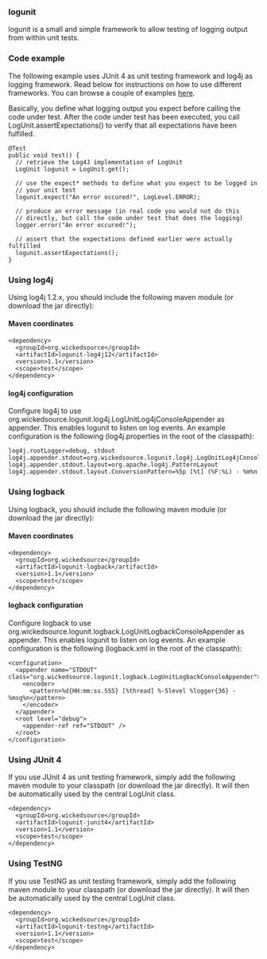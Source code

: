 ### logunit

logunit is a small and simple framework to allow testing of logging output 
from within unit tests. 

### Code example
The following example uses JUnit 4 as unit testing framework and log4j as logging framework. Read below for instructions on how to use different frameworks. You can browse a couple of examples [here](https://github.com/thombergs/logunit/tree/master/logunit-examples/src/test/java/org/wickedsource/logunit/showcase).

Basically, you define what logging output you expect before calling the code under test. After the code under test has been executed, you call LogUnit.assertExpectations() to verify that all expectations have been fulfilled.

```
@Test
public void test() {
  // retrieve the Log4J implementation of LogUnit
  LogUnit logunit = LogUnit.get();
    
  // use the expect* methods to define what you expect to be logged in
  // your unit test
  logunit.expect("An error occured!", LogLevel.ERROR);

  // produce an error message (in real code you would not do this
  // directly, but call the code under test that does the logging)
  logger.error("An error occured!");

  // assert that the expectations defined earlier were actually fulfilled
  logunit.assertExpectations();
}
```

### Using log4j
Using log4j 1.2.x, you should include the following maven module (or download the jar directly):

#### Maven coordinates
```
<dependency>
  <groupId>org.wickedsource</groupId>
  <artifactId>logunit-log4j12</artifactId>
  <version>1.1</version>
  <scope>test</scope>
</dependency>
```

#### log4j configuration
Configure log4j to use org.wickedsource.logunit.log4j.LogUnitLog4jConsoleAppender as appender. This enables logunit to listen on log events. An example configuration is the following (log4j.properties in the root of the classpath):

```
log4j.rootLogger=debug, stdout
log4j.appender.stdout=org.wickedsource.logunit.log4j.LogUnitLog4jConsoleAppender
log4j.appender.stdout.layout=org.apache.log4j.PatternLayout
log4j.appender.stdout.layout.ConversionPattern=%5p [%t] (%F:%L) - %m%n
```

### Using logback
Using logback, you should include the following maven module (or download the jar directly):

#### Maven coordinates
```
<dependency>
  <groupId>org.wickedsource</groupId>
  <artifactId>logunit-logback</artifactId>
  <version>1.1</version>
  <scope>test</scope>
</dependency>
```

#### logback configuration
Configure logback to use org.wickedsource.logunit.logback.LogUnitLogbackConsoleAppender as appender. This enables logunit to listen on log events. An example configuration is the following (logback.xml in the root of the classpath):

```
<configuration>
  <appender name="STDOUT" class="org.wickedsource.logunit.logback.LogUnitLogbackConsoleAppender">
    <encoder>
      <pattern>%d{HH:mm:ss.SSS} [%thread] %-5level %logger{36} - %msg%n</pattern>
    </encoder>
  </appender>
  <root level="debug">
    <appender-ref ref="STDOUT" />
  </root>
</configuration>
```

### Using JUnit 4
If you use JUnit 4 as unit testing framework, simply add the following maven module to your classpath (or download the jar directly). It will then be automatically used by the central LogUnit class.

```
<dependency>
  <groupId>org.wickedsource</groupId>
  <artifactId>logunit-junit4</artifactId>
  <version>1.1</version>
  <scope>test</scope>
</dependency>
```

### Using TestNG
If you use TestNG as unit testing framework, simply add the following maven module to your classpath (or download the jar directly). It will then be automatically used by the central LogUnit class.

```
<dependency>
  <groupId>org.wickedsource</groupId>
  <artifactId>logunit-testng</artifactId>
  <version>1.1</version>
  <scope>test</scope>
</dependency>
```